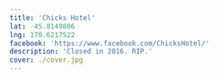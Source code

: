 ```yaml
---
title: 'Chicks Hotel'
lat: -45.8149806
lng: 170.6217522
facebook: 'https://www.facebook.com/ChicksHotel/'
description: 'Closed in 2016. RIP.'
cover: ./cover.jpg
---
```

